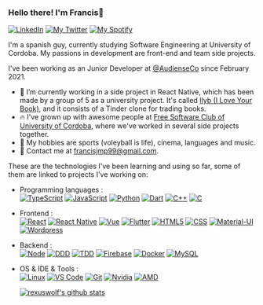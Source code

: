 ### Hello there! I'm Francis👋

[![LinkedIn](https://img.shields.io/badge/LinkedIn-0077B5?style=for-the-badge&logo=linkedin&logoColor=white)](https://www.linkedin.com/in/francisjmp/)
[![My Twitter](https://img.shields.io/badge/Twitter-1DA1F2?style=for-the-badge&logo=twitter&logoColor=white)](https://twitter.com/rexuswolf)
[![My Spotify](https://img.shields.io/badge/Spotify-1ED760?&style=for-the-badge&logo=spotify&logoColor=white)](https://open.spotify.com/user/rexusyt?si=9oFYaEowQkSJLn_8kScsJw)

I'm a spanish guy, currently studying Software Engineering at University of Cordoba. My passions in development are front-end and team side projects.

I've been working as an Junior Developer at [@AudienseCo](https://github.com/AudienseCo) since February 2021.

- 🚀 I’m currently working in a side project in React Native, which has been made by a group of 5 as a university project. It's called [Ilyb (I Love Your Book)](https://github.com/ILoveYourBook/Ilyb), and it consists of a Tinder clone for trading books.
- 🔥 I've grown up with awesome people at [Free Software Club of University of Cordoba](https://github.com/aulasoftwarelibre), where we've worked in several side projects together.
- 🏐 My hobbies are sports (voleyball is life), cinema, languages and music.
- 🌟 Contact me at [francisjmp99@gmail.com](mailto:francisjmp99@gmail.com).

These are the technologies I've been learning and using so far, some of them are linked to projects I've working on:

- Programming languages : <br />
  [![TypeScript](https://img.shields.io/badge/TypeScript-007ACC?style=for-the-badge&logo=typescript&logoColor=white)](https://github.com/ILoveYourBook/Ilyb)
  [![JavaScript](https://img.shields.io/badge/JavaScript-323330?style=for-the-badge&logo=javascript&logoColor=F7DF1E)](https://github.com/ILoveYourBook/Ilyb)
  [![Python](https://img.shields.io/badge/Python-3776AB?style=for-the-badge&logo=python&logoColor=white)](https://github.com/RexusWolf/Shazamusic-Bot)
  [![Dart](https://img.shields.io/badge/Dart-0175C2?style=for-the-badge&logo=dart&logoColor=white)](https://github.com/orgs/aulasoftwarelibre/teams/cazdata)
  [![C++](https://img.shields.io/badge/C%2B%2B-00599C?style=for-the-badge&logo=c%2B%2B&logoColor=white)](https://github.com/RexusWolf/UCO-Practices)
  [![C](https://img.shields.io/badge/C-00599C?style=for-the-badge&logo=c&logoColor=white)](https://github.com/RexusWolf/UCO-Practices)
- Frontend : <br />
  [![React](https://img.shields.io/badge/React-20232A?style=for-the-badge&logo=react&logoColor=61DAFB)](https://github.com/RexusWolf/molina-sport)
  [![React Native](https://img.shields.io/badge/React_Native-20232A?style=for-the-badge&logo=react&logoColor=61DAFB)](https://github.com/ILoveYourBook/Ilyb)
  [![Vue](https://img.shields.io/badge/Vue.js-35495E?style=for-the-badge&logo=vue.js&logoColor=4FC08D)](https://github.com/Need2Watch/N2W_Front)
  [![Flutter](https://img.shields.io/badge/Flutter-02569B?style=for-the-badge&logo=flutter&logoColor=white)](https://github.com/orgs/aulasoftwarelibre/teams/cazdata)
  [![HTML5](https://img.shields.io/badge/HTML5-E34F26?style=for-the-badge&logo=html5&logoColor=white)](https://github.com/Need2Watch/N2W_Front)
  [![CSS](https://img.shields.io/badge/CSS-239120?&style=for-the-badge&logo=css3&logoColor=white)](https://github.com/Need2Watch/N2W_Front)
  [![Material-UI](https://img.shields.io/badge/Material--UI-0081CB?style=for-the-badge&logo=material-ui&logoColor=white)](https://github.com/RexusWolf/molina-sport)
  [![Wordpress](https://img.shields.io/badge/Wordpress-0175C2?style=for-the-badge&logo=wordpress&logoColor=white)](http://nanachocolate.com/)
- Backend : <br />
  [![Node](https://img.shields.io/badge/Node.js-43853D?style=for-the-badge&logo=node.js&logoColor=white)]()
  [![DDD](https://img.shields.io/badge/DDD-35495E?style=for-the-badge&logoColor=4FC08D)]()
  [![TDD](https://img.shields.io/badge/TDD-76B900?style=for-the-badge&logoColor=white)]()
  [![Firebase](https://img.shields.io/badge/Firebase-0081CB?style=for-the-badge&logo=firebase)](https://github.com/Need2Watch/N2W_Front)
  [![Docker](https://img.shields.io/badge/Docker-02569B?style=for-the-badge&logo=docker&logoColor=white)]()
  [![MySQL](https://img.shields.io/badge/MySQL-00000F?style=for-the-badge&logo=mysql&logoColor=white)]()
- OS & IDE & Tools : <br />
  [![Linux](https://img.shields.io/badge/Ubuntu-E95420?style=for-the-badge&logo=ubuntu&logoColor=white)]()
  [![VS Code](https://img.shields.io/badge/VSCode-003791?style=for-the-badge&logo=visual-studio-code&logoColor=white)]()
  [![Git](https://img.shields.io/badge/Git-E34F26?style=for-the-badge&logo=git&logoColor=white)]()
  [![Nvidia](https://img.shields.io/badge/NVIDIA-RTX3060Ti-76B900?style=for-the-badge&logo=nvidia&logoColor=white)]()
  [![AMD](https://img.shields.io/badge/AMD-Ryzen_5_2600-ED1C24?style=for-the-badge&logo=amd&logoColor=white)]() <br />

  [![rexuswolf's github stats](https://github-readme-stats.vercel.app/api?username=rexuswolf&theme=radical)](https://github.com/rexuswolf/github-readme-stats)
